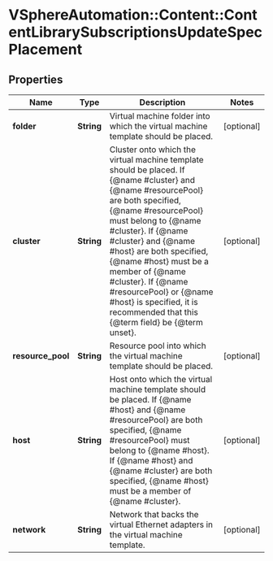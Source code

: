 # VSphereAutomation::Content::ContentLibrarySubscriptionsUpdateSpecPlacement

## Properties
Name | Type | Description | Notes
------------ | ------------- | ------------- | -------------
**folder** | **String** | Virtual machine folder into which the virtual machine template should be placed. | [optional] 
**cluster** | **String** | Cluster onto which the virtual machine template should be placed. If {@name #cluster} and {@name #resourcePool} are both specified, {@name #resourcePool} must belong to {@name #cluster}. If {@name #cluster} and {@name #host} are both specified, {@name #host} must be a member of {@name #cluster}. If {@name #resourcePool} or {@name #host} is specified, it is recommended that this {@term field} be {@term unset}. | [optional] 
**resource_pool** | **String** | Resource pool into which the virtual machine template should be placed. | [optional] 
**host** | **String** | Host onto which the virtual machine template should be placed. If {@name #host} and {@name #resourcePool} are both specified, {@name #resourcePool} must belong to {@name #host}. If {@name #host} and {@name #cluster} are both specified, {@name #host} must be a member of {@name #cluster}. | [optional] 
**network** | **String** | Network that backs the virtual Ethernet adapters in the virtual machine template. | [optional] 


